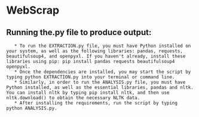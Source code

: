 # WebScrap

## Running the.py file to produce output:

       * To run the EXTRACTION.py file, you must have Python installed on your system, as well as the following libraries: pandas, requests, beautifulsoup4, and openpyxl. If you haven't already, install these libraries using pip: pip install pandas requests beautifulsoup4 openpyxl.
       * Once the dependencies are installed, you may start the script by typing python EXTRACTION.py into your terminal or command line.
       * Similarly, in order to run the ANALYSIS.py file, you must have Python installed, as well as the essential libraries, pandas and nltk. You can install nltk by typing pip install nltk, and then use nltk.download() to obtain the necessary NLTK data.
       * After installing the requirements, run the script by typing python ANALYSIS.py.
